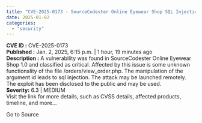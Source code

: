 ```yaml
---
title: "CVE-2025-0173 - SourceCodester Online Eyewear Shop SQL Injection Vulnerability"
date: 2025-01-02
categories: 
  - "security"
---
```


**CVE ID :** CVE-2025-0173  
**Published :** Jan. 2, 2025, 6:15 p.m. | 1 hour, 19 minutes ago  
**Description :** A vulnerability was found in SourceCodester Online Eyewear Shop 1.0 and classified as critical. Affected by this issue is some unknown functionality of the file /orders/view\_order.php. The manipulation of the argument id leads to sql injection. The attack may be launched remotely. The exploit has been disclosed to the public and may be used.  
**Severity:** 6.3 | MEDIUM  
Visit the link for more details, such as CVSS details, affected products, timeline, and more...

Go to Source
